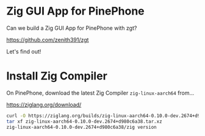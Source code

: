 # Zig GUI App for PinePhone

Can we build a Zig GUI App for PinePhone with zgt?

https://github.com/zenith391/zgt

Let's find out!

# Install Zig Compiler

On PinePhone, download the latest Zig Compiler `zig-linux-aarch64` from...

https://ziglang.org/download/

```bash
curl -O https://ziglang.org/builds/zig-linux-aarch64-0.10.0-dev.2674+d980c6a38.tar.xz
tar xf zig-linux-aarch64-0.10.0-dev.2674+d980c6a38.tar.xz
zig-linux-aarch64-0.10.0-dev.2674+d980c6a38/zig version
```
